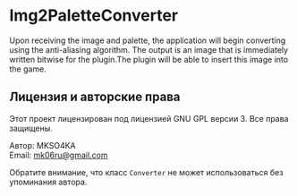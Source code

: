 # Img2PaletteConverter
Upon receiving the image and palette, the application will begin converting using the anti-aliasing algorithm. The output is an image that is immediately written bitwise for the plugin.The plugin will be able to insert this image into the game. 

## Лицензия и авторские права

Этот проект лицензирован под лицензией GNU GPL версии 3. Все права защищены.

Автор: MKSO4KA  
Email: mk06ru@gmail.com  

Обратите внимание, что класс `Converter` не может использоваться без упоминания автора.
